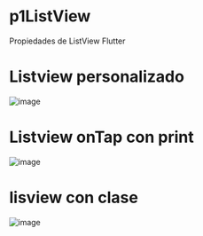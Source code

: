 # p1ListView
Propiedades de ListView Flutter

# Listview personalizado
![image](https://github.com/user-attachments/assets/2aab8832-9af9-4b57-9266-bc3cf8e09c6d)

# Listview onTap con print
![image](https://github.com/user-attachments/assets/0c713239-4655-4f68-8924-7eca07569a64)

 # lisview con clase
 ![image](https://github.com/user-attachments/assets/6f280601-fa01-46c0-a916-e9dd25f4a49d)
